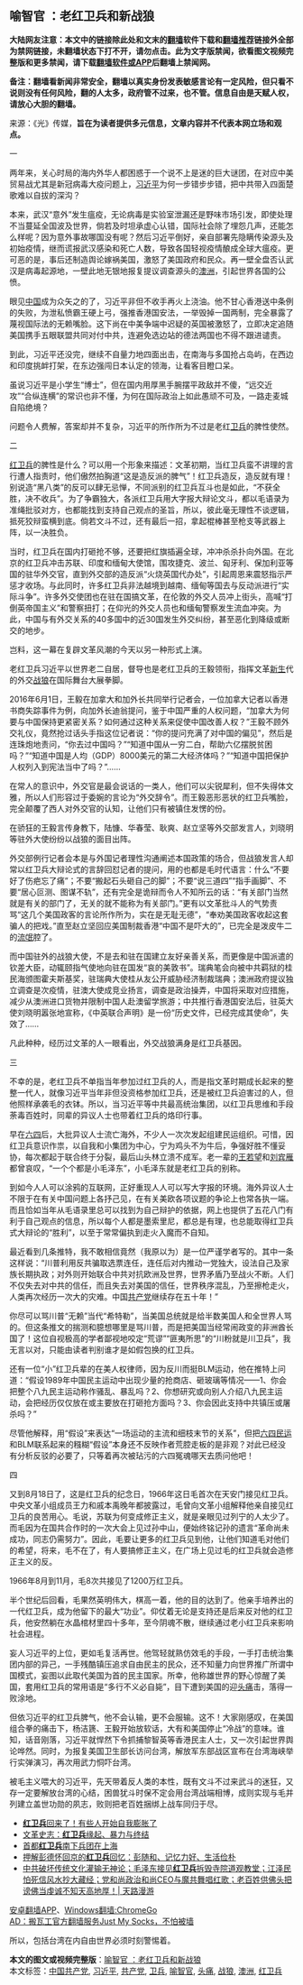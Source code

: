  <h2>喻智官 ：老红卫兵和新战狼</h2> <p class="notice"><b>大陆网友注意：本文中的链接除此处和文末的<a href="https://github.com/bannedbook/fanqiang" >翻墙</a>软件下载和<a href="https://github.com/killgcd/justmysocks/blob/master/README.md">翻墙推荐</a>链接外全部为禁网链接，未翻墙状态下打不开，请勿点击。此为文字版禁闻，欲看图文视频完整版和更多禁闻，请下载<a href="https://github.com/bannedbook/fanqiang">翻墙软件或APP</a>后翻墙上禁闻网。</p><p>备注：翻墙看新闻非常安全，翻墙以真实身份发表敏感言论有一定风险，但只看不说则没有任何风险，翻的人太多，政府管不过来，也不管。信息自由是天赋人权，请放心大胆的翻墙。</b></p>  <div class="entry"> <p>来源：《光》传媒，<b>旨在为读者提供多元信息，文章内容并不代表本网立场和观点。</b></p> <p></p> <p>一</p> <p>两年来，关心时局的海内外华人都困惑于一个说不上是迷的巨大谜团，在对应中美贸易战尤其是新冠病毒大疫问题上，<a href="https://www.bannedbook.org/bnews/tag/%e4%b9%a0%e8%bf%91%e5%b9%b3/" class="st_tag internal_tag" rel="tag" title="标签 习近平 下的日志">习近平</a>为何一步错步步错，把中共带入四面楚歌难以自拔的深沟？</p> <p>本来，武汉“意外”发生瘟疫，无论病毒是实验室泄漏还是野味市场引发，即使处理不当蔓延全国波及世界，倘若及时坦承虚心认错，国际社会除了埋怨几声，还能怎么样呢？因为意外事故哪国没有呢？然后习近平倒好，亲自部署先隐瞒传染源头及初始疫情，继而谎报武汉感染和死亡人数，导致各国轻视疫情酿成全球大瘟疫。更可恶的是，事后还制造舆论嫁祸美国，激怒了美国政府和民众。再一壁全盘否认武汉是病毒起源地，一壁此地无银地报复提议调查源头的<a href="https://www.bannedbook.org/bnews/tag/%e6%be%b3%e6%b4%b2/" class="st_tag internal_tag" rel="tag" title="标签 澳洲 下的日志">澳洲</a>，引起世界各国的公愤。</p> <p>眼见<span class='wp_keywordlink_affiliate'><a href="https://www.bannedbook.org/" title="中国" target="_blank">中国</a></span>成为众矢之的了，习近平非但不收手再火上浇油。他不甘心香港送中条例的失败，为泄私愤霸王硬上弓，强推香港国安法，一举毁掉一国两制，完全暴露了蔑视国际法的无赖嘴脸。这下尚在中美争端中迟疑的英国被激怒了，立即决定追随美国携手五眼联盟共同对付中共，连避免选边站的德法两国也不得不跟进谴责。</p> <p>到此，习近平还没完，继续不自量力地四面出击，在南海与多国抢占岛屿，在西边和印度挑衅打架，在东边强闯日本认定的领海，让看客目瞪口呆。</p> <p>虽说习近平是小学生“博士”，但在国内用厚黑手腕摆平政敌并不傻，“远交近攻”“合纵连横”的常识也非不懂，为何在国际政治上如此愚顽不可及，一路走麦城自陷绝境？</p> <p>问题令人费解，答案却并不复杂，习近平的所作所为不过是老红<a href="https://www.bannedbook.org/bnews/tag/%E5%8D%AB%E5%85%B5/" class="st_tag internal_tag" rel="tag" title="标签 卫兵 下的日志">卫兵</a>的脾性使然。</p>  <p>二</p> <p><a href="https://www.bannedbook.org/bnews/tag/%e7%ba%a2%e5%8d%ab%e5%85%b5/" class="st_tag internal_tag" rel="tag" title="标签 红卫兵 下的日志">红卫兵</a>的脾性是什么？可以用一个形象来描述：文革初期，当红卫兵蛮不讲理的言行遭人指责时，他们傲然拍胸道“这是造反派的脾气”！红卫兵造反，造反就有理！别说造“黑八类”的反可以肆无忌惮，不同派别的红卫兵互斗也是如此，“不获全胜，决不收兵”。为了争霸独大，各派红卫兵用大字报大辩论文斗，都以毛语录为准绳批驳对方，也都能找到支持自己观点的圣旨，所以，彼此毫无理性不谈逻辑，抵死狡辩蛮横到底。倘若文斗不过，还有最后一招，拿起棍棒甚至枪支等武器上阵，以一决胜负。</p> <p>当时，红卫兵在国内打砸抢不够，还要把红旗插遍全球，冲冲杀杀扑向外国。在北京的红卫兵冲击苏联、印度和缅甸大使馆，围攻捷克、波兰、匈牙利、保加利亚等国的驻华外交官，直到外交部的造反派“火烧英国代办处”，引起周恩来震怒指示严惩才收场。与此同时，许多红卫兵非法越境到越南、缅甸等国去与反动派进行“实际斗争”。许多外交使团也在驻在国搞文革，在伦敦的外交人员冲上街头，高喊“打倒英帝国主义”和警察扭打；在仰光的外交人员也和缅甸警察发生流血冲突。为此，中国与有外交关系的40多国中的近30国发生外交纠纷，甚至恶化到降级或断交的地步。</p> <p>岂料，这一幕在复辟文革风潮的今天以另一种形式上演。</p> <p>老红卫兵习近平以世界老二自居，督导也是老红卫兵的王毅领衔，指挥文革<span class='wp_keywordlink'><a href="https://www.bannedbook.org/forum2/topic1642.html" title="正见网《新生》" target="_blank">新生</a></span>代的外交<a href="https://www.bannedbook.org/bnews/tag/%E6%88%98%E7%8B%BC/" class="st_tag internal_tag" rel="tag" title="标签 战狼 下的日志">战狼</a>在国际舞台大展拳脚。</p> <p>2016年6月1日，王毅在加拿大和加外长共同举行记者会，一位加拿大记者以香港书商失踪事件为例，向加外长迪翁提问，鉴于中国严重的人权问题，“加拿大为何要与中国保持更紧密关系？如何通过这种关系来促使中国改善人权？”王毅不顾外交礼仪，竟然抢过话头手指这位记者说：“你的提问充满了对中国的偏见”，然后是连珠炮地责问，“你去过中国吗？”“知道中国从一穷二白，帮助六亿摆脱贫困吗？”“知道中国是人均（GDP）8000美元的第二大经济体吗？”“知道中国把保护人权列入到宪法当中了吗？”……</p> <p>在常人的意识中，外交官是最会说话的一类人，他们可以尖锐犀利，但不失得体文雅，所以人们形容过于委婉的言论为“外交辞令”。而王毅恶形恶状的红卫兵嘴脸，完全颠覆了西人对外交官的认知，让他们只有被镇住发愣的份。</p> <p>在骄狂的王毅言传身教下，陆慷、华春莹、耿爽、赵立坚等外交部发言人，刘晓明等驻外大使纷纷以战狼的面目出阵。</p> <p>外交部例行记者会本是与外国记者理性沟通阐述本国政策的场合，但战狼发言人却常以红卫兵大辩论式的言辞回怼记者的提问，用的也都是毛时代语言：什么“不要好了伤疤忘了痛”；不要“搬起石头砸自己的脚”；不要“说三道四”“指手画脚”、不要“居心叵测、图谋不轨”，还有完全是诡辩而令人不知所云的话：“有关部门当然就是有关的部门了，无关的就不能称为有关部门。”更有以文革批斗人的气势责骂“这几个美国政客的言论所作所为，实在是无耻无德”，“奉劝美国政客收起这套骗人的把戏。”直至赵立坚回应美国制裁香港“中国不是吓大的”，已完全是泼皮牛二的<span class='wp_keywordlink'><a href="https://www.bannedbook.org/forum11/topic282.html" title="禁片：评中国共产党的流氓本性" target="_blank">流氓</a></span>腔了。</p>  <p>而中国驻外的战狼大使，不是去和驻在国建立友好亲善关系，而更像是中国派遣的钦差大臣，动辄颐指气使地向驻在国发“哀的美敦书”。瑞典笔会向被中共羁狱的桂民海颁图霍夫斯基奖，驻瑞典大使桂从友公开威胁经济制裁瑞典；澳洲政府提议独立调查是次疫情，驻澳大使成竞业扬言，调查是政治操弄，中国将采取对应措施，减少从澳洲进口货物并限制中国人赴澳留学旅游；中共推行香港国安法后，驻英大使刘晓明嚣张地宣称，《中英联合声明》是一份“历史文件，已经完成其使命”，失效了……</p> <p>凡此种种，经历过文革的人一眼看出，外交战狼满身是红卫兵基因。</p> <p>三</p> <p>不幸的是，老红卫兵不单指当年参加过红卫兵的人，而是指文革时期成长起来的整整一代人，就像习近平当年非但没资格参加红卫兵，还是被红卫兵迫害过的人，但他照样承袭毛的衣钵。所以，当习近平等中共最高统治集团，以红卫兵思维和手段荼毒百姓时，同辈的异议人士也带着红卫兵的烙印行事。</p> <p>早在<span class='wp_keywordlink'><a href="https://www.bannedbook.org/forum2/topic2509.html" title="《中国六四真相》" target="_blank">六四</a></span>后，大批异议人士流亡海外，不少人一次次发起组建民运组织。可惜，因红卫兵意识作祟，以自我和小集团为中心，宁为鸡头不为牛后，争强好胜不懂妥协，每次都起于联合终于分裂，最后山头林立溃不成军。老一辈的<span class='wp_keywordlink'><a href="https://www.bannedbook.org/forum10/topic364.html" title="王若望" target="_blank">王若望</a></span>和<span class='wp_keywordlink'><a href="https://www.bannedbook.org/forum2/topic1096.html" title="刘宾雁： 我的日记 (湖南人民出版社 1986)" target="_blank">刘宾雁</a></span>都曾哀叹，“一个个都是小毛泽东”，小毛泽东就是老红卫兵的别称。</p> <p>到如今人人可以涂鸦的互联网，正好重现人人可以写大字报的环境。海外异议人士不限于在有关中国问题上各抒己见，在有关美欧各项议题的争论上也常各执一端。而且恰如当年从毛语录里总可以找到为自己辩护的依据，网上也提供了五花八门有利于自己观点的信息，所以每个人都是墨索里尼，都总是有理，也总能取得红卫兵式大辩论的“胜利”，以至于常常偏执到走火入魔而不自知。</p> <p>最近看到几条推特，我不敢相信竟然（我原以为）是一位严谨学者写的。其中一条这样说：“川普利用反共骗取选票连任，连任后对内推动一党独大，设法自己及家族长期执政；对外则开始联合中共对抗欧洲及世界，世界矛盾乃至战火不断。人们不仅失去对中共的信任，而且失去对美国的信任，世界秩序混乱，乃至擦枪走火，人类再次经历一次大的灾难。中国<a href="https://www.bannedbook.org/bnews/tag/%e5%85%b1%e4%ba%a7%e5%85%9a/" class="st_tag internal_tag" rel="tag" title="标签 共产党 下的日志">共产党</a>继续存在五十年！”</p> <p>你尽可以骂川普“无赖”当代“希特勒”，当美国总统就是给半数美国人和全世界人骂的。但这条推文的揣测和臆想哪里是骂川普，而是把美国当经常闹政变的非洲酋长国了！这位自视极高的学者鄙视地咬定“荒谬”“匪夷所思”的“川粉就是川卫兵”，我无言以对，只能由读者判别谁才是如假包换的红卫兵。</p> <p>还有一位“小”红卫兵辈的在美人权律师，因为反川而挺BLM运动，他在推特上问道：“假设1989年中国民主运动中出现少量的抢商店、砸玻璃等情况——1、你会把整个八九民主运动称作骚乱、暴乱吗？2、你想研究或向别人介绍八九民主运动，会把经历仅仅放在或主要放在打砸抢方面吗？3、你会因此支持中共镇压或屠杀吗？”</p>  <p>尽管他解释，用“假设”来表达“一场运动的主流和细枝末节的关系”，但把<span class='wp_keywordlink'><a href="https://www.bannedbook.org/forum53/" title="六四民运论坛" target="_blank">六四民运</a></span>和BLM联系起来的糨糊“假设”本身还不反映作者荒腔走板的是非观？对此已经没有分析反驳的必要了，只等着再次被玷污的六四冤魂哪天去质问他吧！</p> <p>四</p> <p>又到8月18日了，这是红卫兵的纪念日，1966年这日毛首次在天安门接见红卫兵。中央文革小组成员王力和戚本禹晚年都披露过，毛曾向文革小组解释他亲自接见红卫兵的良苦用心。毛说，苏联为何变成修正主义，就是亲眼见过列宁的人太少了。而毛因为在国共合作时的一次大会上见过孙中山，便始终铭记孙的遗言“革命尚未成功，同志仍需努力”。因此，毛要让更多的红卫兵见到他，让他们知道毛对他们的希望，将来，毛不在了，有人要搞修正主义，在广场上见过毛的红卫兵就会造修正主义的反。</p> <p>1966年8月到11月，毛8次共接见了1200万红卫兵。</p> <p>半个世纪后回看，毛果然英明伟大，棋高一着，他的目的达到了。他亲手培养出的一代红卫兵，成为他留下的最大“功业”。仰仗着无论是支持还是后来反对他的红卫兵，他安然躺在水晶棺材里四十多年，至今阴魂不散，继续通过老小红卫兵来影响社会进程。</p> <p>妄人习近平的上位，更如毛复活再世。他驾轻就熟仿效毛的手段，一手打击统治集团内部的异己，一手残酷镇压追求自由民主的民众，还不知量力向世界推广所谓中国模式，妄图以此取代美国为首的民主国家。所幸，他称雄世界的野心惊醒了美国，套用红卫兵的常用语是“多行不义必自毙”，目下遭到美国的迎<a href="https://www.bannedbook.org/bnews/tag/%e5%a4%b4%e7%97%9b/" class="st_tag internal_tag" rel="tag" title="标签 头痛 下的日志">头痛</a>击，落得一败涂地。</p> <p>但依习近平的红卫兵脾气，他不会认输，更不会服输。这不！大家刚感叹，在美国组合拳的痛击下，杨洁篪、王毅开始放软话，大有和美国停止“冷战”的意味。谁知，话音刚落，习近平就悍然下令抓捕黎智英等香港民主人士，又一次引起世界舆论哗然。同时，为报复美国卫生部长访问台湾，解放军东部战区宣布在台湾海峡举行实弹演习，再次用武力恫吓台湾。</p> <p>被毛主义喂大的习近平，先天带着反人类的本性，既有文斗不过来武斗的迷狂，又存一定要解放台湾的心结，困兽犹斗时保不定会用台湾战端相博，成则实现与毛并列建立盖世功勋的夙志，败则把老百姓捆绑上战车同归于尽。</p> <ul class='op-related-articles' title='相关阅读'> <li><a href='https://www.bannedbook.org/bnews/comments/20200216/1368357.html' target='_blank'><b>红卫兵</b>回来了！有些人开始自我膨胀了</a></li> <li><a href='https://www.bannedbook.org/bnews/lifebaike/20200725/1365958.html' target='_blank'>文革史志：<b>红卫兵</b>缘起、暴力与终结</a></li> <li><a href='https://www.bannedbook.org/bnews/lishi/20200723/1364902.html' target='_blank'>首都<b>红卫兵</b>南下兵团在上海</a></li> <li><a href='https://www.bannedbook.org/bnews/cnnews/20200706/1356433.html' target='_blank'>押解彭德怀回京的<b>红卫兵</b>回忆：彭随和、记忆力好、生活俭朴</a></li> <li><a href='https://www.bannedbook.org/bnews/bannedvideo/20200705/1356005.html' target='_blank'>中共破坏传统文化灌输无神论；毛泽东接见<b>红卫兵</b>拆毁寺院道观教堂；江泽民怕死信风水抄大藏经；党和尚政治和尚CEO与魔共舞唱红歌；老百姓供佛头把谤佛当虔诚不知天高地厚！| 天路漫游</a></li> </ul> <div class="texttj"> <a href="https://github.com/bannedbook/fanqiang/wiki/%E7%A6%81%E9%97%BB%E7%BD%91%E5%AE%89%E5%8D%93%E7%BF%BB%E5%A2%99%E6%96%B0%E9%97%BBAPP" target="_blank">安卓翻墙APP</a>、<a href="https://github.com/bannedbook/fanqiang/wiki/Chrome%E4%B8%80%E9%94%AE%E7%BF%BB%E5%A2%99%E5%8C%85" target="_blank">Windows翻墙:ChromeGo</a><br/> <a href="https://github.com/killgcd/justmysocks/blob/master/README.md" target="_blank">AD：搬瓦工官方翻墙服务Just My Socks，不怕被墙</a> </div><p>所以，包括台湾在内自由世界必须时刻警惕着。</p> <a name='sharetosocial'></a>         <div><b>本文的图文或视频完整版</b>：<a href='https://www.bannedbook.org/bnews/comments/20200817/1381438.html'>喻智官 ：老红卫兵和新战狼</a></div>  </div><!--END ENTRY--> <div class="postfooter"> <div>本文标签：<a href="https://www.bannedbook.org/bnews/tag/%e4%b8%ad%e5%9b%bd%e5%85%b1%e4%ba%a7%e5%85%9a/" rel="tag">中国共产党</a>, <a href="https://www.bannedbook.org/bnews/tag/%e4%b9%a0%e8%bf%91%e5%b9%b3/" rel="tag">习近平</a>, <a href="https://www.bannedbook.org/bnews/tag/%e5%85%b1%e4%ba%a7%e5%85%9a/" rel="tag">共产党</a>, <a href="https://www.bannedbook.org/bnews/tag/%E5%8D%AB%E5%85%B5/" rel="tag">卫兵</a>, <a href="https://www.bannedbook.org/bnews/tag/%e5%96%bb%e6%99%ba%e5%ae%98/" rel="tag">喻智官</a>, <a href="https://www.bannedbook.org/bnews/tag/%e5%a4%b4%e7%97%9b/" rel="tag">头痛</a>, <a href="https://www.bannedbook.org/bnews/tag/%E6%88%98%E7%8B%BC/" rel="tag">战狼</a>, <a href="https://www.bannedbook.org/bnews/tag/%e6%be%b3%e6%b4%b2/" rel="tag">澳洲</a>, <a href="https://www.bannedbook.org/bnews/tag/%e7%ba%a2%e5%8d%ab%e5%85%b5/" rel="tag">红卫兵</a></div>  </div><!--END POSTFOOTER--> 